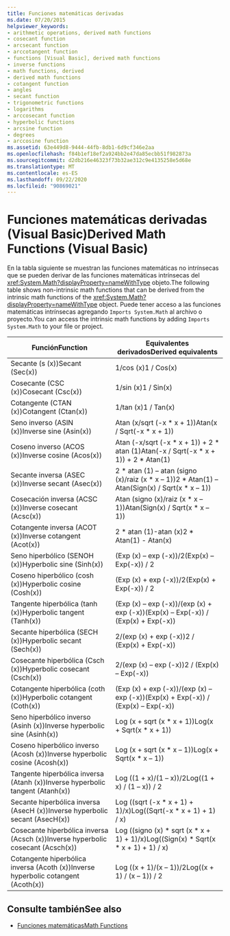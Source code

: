 ```yaml
---
title: Funciones matemáticas derivadas
ms.date: 07/20/2015
helpviewer_keywords:
- arithmetic operations, derived math functions
- cosecant function
- arcsecant function
- arccotangent function
- functions [Visual Basic], derived math functions
- inverse functions
- math functions, derived
- derived math functions
- cotangent function
- angles
- secant function
- trigonometric functions
- logarithms
- arccosecant function
- hyperbolic functions
- arcsine function
- degrees
- arccosine function
ms.assetid: 63e449d8-9444-44fb-8db1-6d9cf346e2aa
ms.openlocfilehash: f84b1ef18ef2a924bb2e47da85ecbb51f982873a
ms.sourcegitcommit: d2db216e46323f73b32ae312c9e4135258e5d68e
ms.translationtype: MT
ms.contentlocale: es-ES
ms.lasthandoff: 09/22/2020
ms.locfileid: "90869021"
---
```

# <a name="derived-math-functions-visual-basic"></a><span data-ttu-id="cd025-102">Funciones matemáticas derivadas (Visual Basic)</span><span class="sxs-lookup"><span data-stu-id="cd025-102">Derived Math Functions (Visual Basic)</span></span>

<span data-ttu-id="cd025-103">En la tabla siguiente se muestran las funciones matemáticas no intrínsecas que se pueden derivar de las funciones matemáticas intrínsecas del <xref:System.Math?displayProperty=nameWithType> objeto.</span><span class="sxs-lookup"><span data-stu-id="cd025-103">The following table shows non-intrinsic math functions that can be derived from the intrinsic math functions of the <xref:System.Math?displayProperty=nameWithType> object.</span></span> <span data-ttu-id="cd025-104">Puede tener acceso a las funciones matemáticas intrínsecas agregando `Imports System.Math` al archivo o proyecto.</span><span class="sxs-lookup"><span data-stu-id="cd025-104">You can access the intrinsic math functions by adding `Imports System.Math` to your file or project.</span></span>  
  
|<span data-ttu-id="cd025-105">Función</span><span class="sxs-lookup"><span data-stu-id="cd025-105">Function</span></span>|<span data-ttu-id="cd025-106">Equivalentes derivados</span><span class="sxs-lookup"><span data-stu-id="cd025-106">Derived equivalents</span></span>|  
|--------------|-------------------------|  
|<span data-ttu-id="cd025-107">Secante (s (x))</span><span class="sxs-lookup"><span data-stu-id="cd025-107">Secant (Sec(x))</span></span>|<span data-ttu-id="cd025-108">1/cos (x)</span><span class="sxs-lookup"><span data-stu-id="cd025-108">1 / Cos(x)</span></span>|  
|<span data-ttu-id="cd025-109">Cosecante (CSC (x))</span><span class="sxs-lookup"><span data-stu-id="cd025-109">Cosecant (Csc(x))</span></span>|<span data-ttu-id="cd025-110">1/sin (x)</span><span class="sxs-lookup"><span data-stu-id="cd025-110">1 / Sin(x)</span></span>|  
|<span data-ttu-id="cd025-111">Cotangente (CTAN (x))</span><span class="sxs-lookup"><span data-stu-id="cd025-111">Cotangent (Ctan(x))</span></span>|<span data-ttu-id="cd025-112">1/tan (x)</span><span class="sxs-lookup"><span data-stu-id="cd025-112">1 / Tan(x)</span></span>|  
|<span data-ttu-id="cd025-113">Seno inverso (ASIN (x))</span><span class="sxs-lookup"><span data-stu-id="cd025-113">Inverse sine (Asin(x))</span></span>|<span data-ttu-id="cd025-114">Atan (x/sqrt (-x \* x + 1))</span><span class="sxs-lookup"><span data-stu-id="cd025-114">Atan(x / Sqrt(-x \* x + 1))</span></span>|  
|<span data-ttu-id="cd025-115">Coseno inverso (ACOS (x))</span><span class="sxs-lookup"><span data-stu-id="cd025-115">Inverse cosine (Acos(x))</span></span>|<span data-ttu-id="cd025-116">Atan (-x/sqrt (-x \* x + 1)) + 2 \* atan (1)</span><span class="sxs-lookup"><span data-stu-id="cd025-116">Atan(-x / Sqrt(-x \* x + 1)) + 2 \* Atan(1)</span></span>|  
|<span data-ttu-id="cd025-117">Secante inversa (ASEC (x))</span><span class="sxs-lookup"><span data-stu-id="cd025-117">Inverse secant (Asec(x))</span></span>|<span data-ttu-id="cd025-118">2 \* atan (1) – atan (signo (x)/raiz (x \* x – 1))</span><span class="sxs-lookup"><span data-stu-id="cd025-118">2 \* Atan(1) – Atan(Sign(x) / Sqrt(x \* x – 1))</span></span>|  
|<span data-ttu-id="cd025-119">Cosecación inversa (ACSC (x))</span><span class="sxs-lookup"><span data-stu-id="cd025-119">Inverse cosecant (Acsc(x))</span></span>|<span data-ttu-id="cd025-120">Atan (signo (x)/raiz (x \* x – 1))</span><span class="sxs-lookup"><span data-stu-id="cd025-120">Atan(Sign(x) / Sqrt(x \* x – 1))</span></span>|  
|<span data-ttu-id="cd025-121">Cotangente inversa (ACOT (x))</span><span class="sxs-lookup"><span data-stu-id="cd025-121">Inverse cotangent (Acot(x))</span></span>|<span data-ttu-id="cd025-122">2 \* atan (1)-atan (x)</span><span class="sxs-lookup"><span data-stu-id="cd025-122">2 \* Atan(1) - Atan(x)</span></span>|  
|<span data-ttu-id="cd025-123">Seno hiperbólico (SENOH (x))</span><span class="sxs-lookup"><span data-stu-id="cd025-123">Hyperbolic sine (Sinh(x))</span></span>|<span data-ttu-id="cd025-124">(Exp (x) – exp (-x))/2</span><span class="sxs-lookup"><span data-stu-id="cd025-124">(Exp(x) – Exp(-x)) / 2</span></span>|  
|<span data-ttu-id="cd025-125">Coseno hiperbólico (cosh (x))</span><span class="sxs-lookup"><span data-stu-id="cd025-125">Hyperbolic cosine (Cosh(x))</span></span>|<span data-ttu-id="cd025-126">(Exp (x) + exp (-x))/2</span><span class="sxs-lookup"><span data-stu-id="cd025-126">(Exp(x) + Exp(-x)) / 2</span></span>|  
|<span data-ttu-id="cd025-127">Tangente hiperbólica (tanh (x))</span><span class="sxs-lookup"><span data-stu-id="cd025-127">Hyperbolic tangent (Tanh(x))</span></span>|<span data-ttu-id="cd025-128">(Exp (x) – exp (-x))/(exp (x) + exp (-x))</span><span class="sxs-lookup"><span data-stu-id="cd025-128">(Exp(x) – Exp(-x)) / (Exp(x) + Exp(-x))</span></span>|  
|<span data-ttu-id="cd025-129">Secante hiperbólica (SECH (x))</span><span class="sxs-lookup"><span data-stu-id="cd025-129">Hyperbolic secant (Sech(x))</span></span>|<span data-ttu-id="cd025-130">2/(exp (x) + exp (-x))</span><span class="sxs-lookup"><span data-stu-id="cd025-130">2 / (Exp(x) + Exp(-x))</span></span>|  
|<span data-ttu-id="cd025-131">Cosecante hiperbólica (Csch (x))</span><span class="sxs-lookup"><span data-stu-id="cd025-131">Hyperbolic cosecant (Csch(x))</span></span>|<span data-ttu-id="cd025-132">2/(exp (x) – exp (-x))</span><span class="sxs-lookup"><span data-stu-id="cd025-132">2 / (Exp(x) – Exp(-x))</span></span>|  
|<span data-ttu-id="cd025-133">Cotangente hiperbólica (coth (x))</span><span class="sxs-lookup"><span data-stu-id="cd025-133">Hyperbolic cotangent (Coth(x))</span></span>|<span data-ttu-id="cd025-134">(Exp (x) + exp (-x))/(exp (x) – exp (-x))</span><span class="sxs-lookup"><span data-stu-id="cd025-134">(Exp(x) + Exp(-x)) / (Exp(x) – Exp(-x))</span></span>|  
|<span data-ttu-id="cd025-135">Seno hiperbólico inverso (Asinh (x))</span><span class="sxs-lookup"><span data-stu-id="cd025-135">Inverse hyperbolic sine (Asinh(x))</span></span>|<span data-ttu-id="cd025-136">Log (x + sqrt (x \* x + 1))</span><span class="sxs-lookup"><span data-stu-id="cd025-136">Log(x + Sqrt(x \* x + 1))</span></span>|  
|<span data-ttu-id="cd025-137">Coseno hiperbólico inverso (Acosh (x))</span><span class="sxs-lookup"><span data-stu-id="cd025-137">Inverse hyperbolic cosine (Acosh(x))</span></span>|<span data-ttu-id="cd025-138">Log (x + sqrt (x \* x – 1))</span><span class="sxs-lookup"><span data-stu-id="cd025-138">Log(x + Sqrt(x \* x – 1))</span></span>|  
|<span data-ttu-id="cd025-139">Tangente hiperbólica inversa (Atanh (x))</span><span class="sxs-lookup"><span data-stu-id="cd025-139">Inverse hyperbolic tangent (Atanh(x))</span></span>|<span data-ttu-id="cd025-140">Log ((1 + x)/(1 – x))/2</span><span class="sxs-lookup"><span data-stu-id="cd025-140">Log((1 + x) / (1 – x)) / 2</span></span>|  
|<span data-ttu-id="cd025-141">Secante hiperbólica inversa (AsecH (x))</span><span class="sxs-lookup"><span data-stu-id="cd025-141">Inverse hyperbolic secant (AsecH(x))</span></span>|<span data-ttu-id="cd025-142">Log ((sqrt (-x \* x + 1) + 1)/x)</span><span class="sxs-lookup"><span data-stu-id="cd025-142">Log((Sqrt(-x \* x + 1) + 1) / x)</span></span>|  
|<span data-ttu-id="cd025-143">Cosecante hiperbólica inversa (Acsch (x))</span><span class="sxs-lookup"><span data-stu-id="cd025-143">Inverse hyperbolic cosecant (Acsch(x))</span></span>|<span data-ttu-id="cd025-144">Log ((signo (x) \* sqrt (x \* x + 1) + 1)/x)</span><span class="sxs-lookup"><span data-stu-id="cd025-144">Log((Sign(x) \* Sqrt(x \* x + 1) + 1) / x)</span></span>|  
|<span data-ttu-id="cd025-145">Cotangente hiperbólica inversa (Acoth (x))</span><span class="sxs-lookup"><span data-stu-id="cd025-145">Inverse hyperbolic cotangent (Acoth(x))</span></span>|<span data-ttu-id="cd025-146">Log ((x + 1)/(x – 1))/2</span><span class="sxs-lookup"><span data-stu-id="cd025-146">Log((x + 1) / (x – 1)) / 2</span></span>|  
  
## <a name="see-also"></a><span data-ttu-id="cd025-147">Consulte también</span><span class="sxs-lookup"><span data-stu-id="cd025-147">See also</span></span>

- [<span data-ttu-id="cd025-148">Funciones matemáticas</span><span class="sxs-lookup"><span data-stu-id="cd025-148">Math Functions</span></span>](../functions/math-functions.md)
